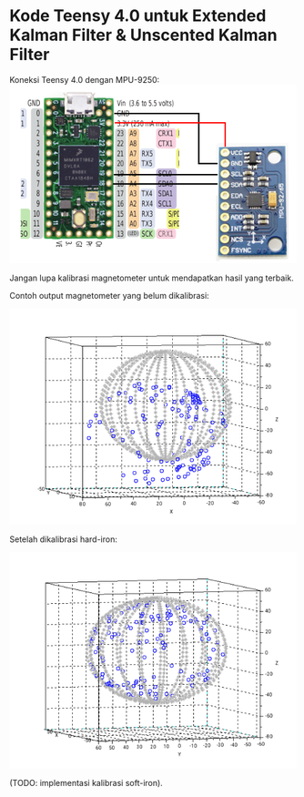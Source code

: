 # Kode Teensy 4.0 untuk Extended Kalman Filter & Unscented Kalman Filter

Koneksi Teensy 4.0 dengan MPU-9250:
![Alt text](MPU9250_Connection.png "MPU9250 Connection")





Jangan lupa kalibrasi magnetometer untuk mendapatkan hasil yang terbaik.

Contoh output magnetometer yang belum dikalibrasi:

![Alt text](2019-12-01_magneto_gabung_nonKalib.png "Uncalibrated Magnetometer")



Setelah dikalibrasi hard-iron:

![Alt text](2019-12-01_magneto_gabung_Kalib.png "Calibrated Magnetometer")

(TODO: implementasi kalibrasi soft-iron).
